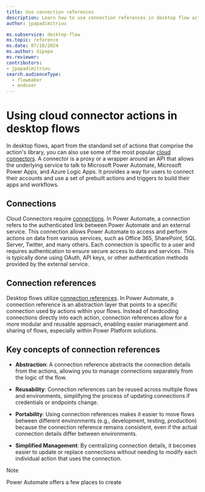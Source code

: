 ```yaml
---
title: Use connection references
description: Learn how to use connection references in desktop flow actions.
author: jpapadimitriou

ms.subservice: desktop-flow
ms.topic: reference
ms.date: 07/10/2024
ms.author: dipapa
ms.reviewer: 
contributors:
- jpapadimitriou
search.audienceType: 
  - flowmaker
  - enduser
---
```


# Using cloud connector actions in desktop flows

In desktop flows, apart from the standand set of actions that comprise the action's library, you can also use some of the most popular [cloud connectors](../actions-reference/cloudconnectors.md). A connector is a proxy or a wrapper around an API that allows the underlying service to talk to Microsoft Power Automate, Microsoft Power Apps, and Azure Logic Apps. It provides a way for users to connect their accounts and use a set of prebuilt actions and triggers to build their apps and workflows. 

## Connections
Cloud Connectors require [connections](https://learn.microsoft.com/power-automate/add-manage-connections). In Power Automate, a connection refers to the authenticated link between Power Automate and an external service. This connection allows Power Automate to access and perform actions on data from various services, such as Office 365, SharePoint, SQL Server, Twitter, and many others. Each connection is specific to a user and requires authentication to ensure secure access to data and services. This is typically done using OAuth, API keys, or other authentication methods provided by the external service.

## Connection references
Desktop flows utilize [connection references](https://learn.microsoft.com/power-apps/maker/data-platform/create-connection-reference). In Power Automate, a connection reference is an abstraction layer that points to a specific connection used by actions within your flows. Instead of hardcoding connections directly into each action, connection references allow for a more modular and reusable approach, enabling easier management and sharing of flows, especially within Power Platform solutions.

## Key concepts of connection references

- **Abstraction**: A connection reference abstracts the connection details from the actions, allowing you to manage connections separately from the logic of the flow.

- **Reusability**: Connection references can be reused across multiple flows and environments, simplifying the process of updating connections if credentials or endpoints change.

- **Portability**: Using connection references makes it easier to move flows between different environments (e.g., development, testing, production) because the connection reference remains consistent, even if the actual connection details differ between environments.

- **Simplified Management**: By centralizing connection details, it becomes easier to update or replace connections without needing to modify each individual action that uses the connection.

> [!NOTE]
> Power Automate offers a few places to create 